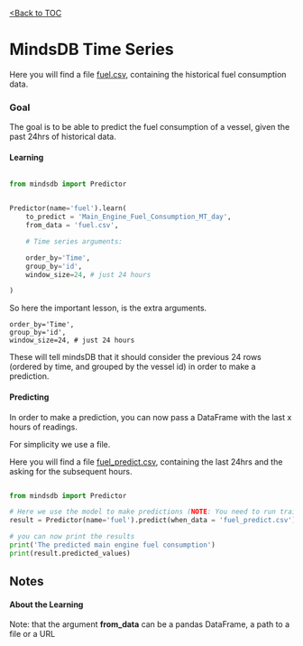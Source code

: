 [<Back to TOC](../README.md)
# MindsDB Time Series

Here you will find a file [fuel.csv](https://raw.githubusercontent.com/mindsdb/mindsdb/master/docs/examples/time_series/fuel.csv), containing the historical fuel consumption data.

### Goal
The goal is to be able to predict the fuel consumption of a vessel, given the past 24hrs of historical data.

#### Learning


```python

from mindsdb import Predictor


Predictor(name='fuel').learn(
    to_predict = 'Main_Engine_Fuel_Consumption_MT_day',
    from_data = 'fuel.csv',

    # Time series arguments:

    order_by='Time',
    group_by='id',
    window_size=24, # just 24 hours

)

```

So here the important lesson, is the extra arguments. 



    order_by='Time',
    group_by='id',
    window_size=24, # just 24 hours


These will tell mindsDB that it should consider the previous 24 rows (ordered by time, and grouped by the vessel id) in order to make a prediction.

#### Predicting

In order to make a prediction, you can now pass a DataFrame with the last x hours of readings.

For simplicity we use a file.

Here you will find a file [fuel_predict.csv](https://raw.githubusercontent.com/mindsdb/mindsdb/master/docs/examples/time_series/fuel_predict.csv), containing the last 24hrs and the asking for the subsequent hours.


```python

from mindsdb import Predictor

# Here we use the model to make predictions (NOTE: You need to run train.py first)
result = Predictor(name='fuel').predict(when_data = 'fuel_predict.csv')

# you can now print the results
print('The predicted main engine fuel consumption')
print(result.predicted_values)


```

## Notes

#### About the Learning

Note: that the argument **from_data** can be a pandas DataFrame, a path to a file or a URL
